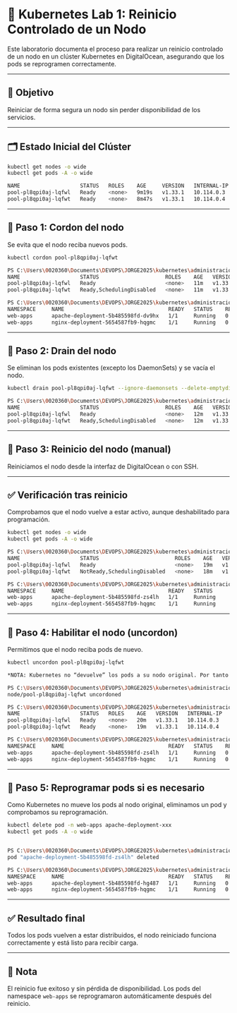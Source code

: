 # 🧪 Kubernetes Lab 1: Reinicio Controlado de un Nodo

Este laboratorio documenta el proceso para realizar un reinicio controlado de un nodo en un clúster Kubernetes en DigitalOcean, asegurando que los pods se reprogramen correctamente.

---

## 🔧 Objetivo

Reiniciar de forma segura un nodo sin perder disponibilidad de los servicios.

---

## 🗂️ Estado Inicial del Clúster

```bash
kubectl get nodes -o wide
kubectl get pods -A -o wide

NAME                   STATUS   ROLES    AGE     VERSION   INTERNAL-IP   EXTERNAL-IP      OS-IMAGE                         KERNEL-VERSION   CONTAINER-RUNTIME
pool-pl8qpi0aj-lqfwl   Ready    <none>   9m19s   v1.33.1   10.114.0.3    164.90.218.50    Debian GNU/Linux 12 (bookworm)   6.1.0-35-amd64   containerd://1.6.33
pool-pl8qpi0aj-lqfwt   Ready    <none>   8m47s   v1.33.1   10.114.0.4    207.154.206.96   Debian GNU/Linux 12 (bookworm)   6.1.0-35-amd64   containerd://1.6.33

```

---

## 📍 Paso 1: Cordon del nodo

Se evita que el nodo reciba nuevos pods.

```bash
kubectl cordon pool-pl8qpi0aj-lqfwt

PS C:\Users\0020360\Documents\DEVOPS\JORGE2025\kubernetes\administracion\reinicio_nodo> kubectl get nodes -o wide          
NAME                   STATUS                     ROLES    AGE   VERSION   INTERNAL-IP   EXTERNAL-IP      OS-IMAGE                         KERNEL-VERSION   CONTAINER-RUNTIME
pool-pl8qpi0aj-lqfwl   Ready                      <none>   11m   v1.33.1   10.114.0.3    164.90.218.50    Debian GNU/Linux 12 (bookworm)   6.1.0-35-amd64   containerd://1.6.33
pool-pl8qpi0aj-lqfwt   Ready,SchedulingDisabled   <none>   11m   v1.33.1   10.114.0.4    207.154.206.96   Debian GNU/Linux 12 (bookworm)   6.1.0-35-amd64   containerd://1.6.33

PS C:\Users\0020360\Documents\DEVOPS\JORGE2025\kubernetes\administracion\reinicio_nodo> kubectl get pods -A -o wide        
NAMESPACE     NAME                                 READY   STATUS    RESTARTS   AGE     IP             NODE                   NOMINATED NODE   READINESS GATES
web-apps      apache-deployment-5b485598fd-dv9hx   1/1     Running   0          3m34s   10.109.0.241   pool-pl8qpi0aj-lqfwt   <none>           <none>
web-apps      nginx-deployment-5654587fb9-hqgmc    1/1     Running   0          3m33s   10.109.0.17    pool-pl8qpi0aj-lqfwl   <none>           <none>

```

---

## 📍 Paso 2: Drain del nodo

Se eliminan los pods existentes (excepto los DaemonSets) y se vacía el nodo.

```bash
kubectl drain pool-pl8qpi0aj-lqfwt --ignore-daemonsets --delete-emptydir-data

PS C:\Users\0020360\Documents\DEVOPS\JORGE2025\kubernetes\administracion\reinicio_nodo> kubectl get nodes -o wide  
NAME                   STATUS                     ROLES    AGE   VERSION   INTERNAL-IP   EXTERNAL-IP      OS-IMAGE                         KERNEL-VERSION   CONTAINER-RUNTIME
pool-pl8qpi0aj-lqfwl   Ready                      <none>   12m   v1.33.1   10.114.0.3    164.90.218.50    Debian GNU/Linux 12 (bookworm)   6.1.0-35-amd64   containerd://1.6.33
pool-pl8qpi0aj-lqfwt   Ready,SchedulingDisabled   <none>   12m   v1.33.1   10.114.0.4    207.154.206.96   Debian GNU/Linux 12 (bookworm)   6.1.0-35-amd64   containerd://1.6.33

```

---

## 📍 Paso 3: Reinicio del nodo (manual)

Reiniciamos el nodo desde la interfaz de DigitalOcean o con SSH.

---

## ✅ Verificación tras reinicio

Comprobamos que el nodo vuelve a estar activo, aunque deshabilitado para programación.

```bash
kubectl get nodes -o wide
kubectl get pods -A -o wide

PS C:\Users\0020360\Documents\DEVOPS\JORGE2025\kubernetes\administracion\reinicio_nodo> kubectl get nodes -o wide  
NAME                   STATUS                        ROLES    AGE   VERSION   INTERNAL-IP   EXTERNAL-IP      OS-IMAGE                         KERNEL-VERSION   CONTAINER-RUNTIME
pool-pl8qpi0aj-lqfwl   Ready                         <none>   19m   v1.33.1   10.114.0.3    164.90.218.50    Debian GNU/Linux 12 (bookworm)   6.1.0-35-amd64   containerd://1.6.33
pool-pl8qpi0aj-lqfwt   NotReady,SchedulingDisabled   <none>   18m   v1.33.1   10.114.0.4    207.154.206.96   Debian GNU/Linux 12 (bookworm)   6.1.0-35-amd64   containerd://1.6.33

PS C:\Users\0020360\Documents\DEVOPS\JORGE2025\kubernetes\administracion\reinicio_nodo> kubectl get pods -A -o wide
NAMESPACE     NAME                                 READY   STATUS         RESTARTS       AGE     IP             NODE                   NOMINATED NODE   READINESS GATES
web-apps      apache-deployment-5b485598fd-zs4lh   1/1     Running        0              6m42s   10.109.0.115   pool-pl8qpi0aj-lqfwl   <none>           <none>
web-apps      nginx-deployment-5654587fb9-hqgmc    1/1     Running        0              10m     10.109.0.17    pool-pl8qpi0aj-lqfwl   <none>           <none>

```

---

## 📍 Paso 4: Habilitar el nodo (uncordon)

Permitimos que el nodo reciba pods de nuevo.

```bash
kubectl uncordon pool-pl8qpi0aj-lqfwt

*NOTA: Kubernetes no “devuelve” los pods a su nodo original. Por tanto para ver como vuelve a donde estaba haremos un delete del pod.

PS C:\Users\0020360\Documents\DEVOPS\JORGE2025\kubernetes\administracion\reinicio_nodo> kubectl uncordon pool-pl8qpi0aj-lqfwt
node/pool-pl8qpi0aj-lqfwt uncordoned

PS C:\Users\0020360\Documents\DEVOPS\JORGE2025\kubernetes\administracion\reinicio_nodo> kubectl get nodes -o wide
NAME                   STATUS   ROLES    AGE   VERSION   INTERNAL-IP   EXTERNAL-IP      OS-IMAGE                         KERNEL-VERSION   CONTAINER-RUNTIME
pool-pl8qpi0aj-lqfwl   Ready    <none>   20m   v1.33.1   10.114.0.3    164.90.218.50    Debian GNU/Linux 12 (bookworm)   6.1.0-35-amd64   containerd://1.6.33
pool-pl8qpi0aj-lqfwt   Ready    <none>   19m   v1.33.1   10.114.0.4    207.154.206.96   Debian GNU/Linux 12 (bookworm)   6.1.0-35-amd64   containerd://1.6.33

PS C:\Users\0020360\Documents\DEVOPS\JORGE2025\kubernetes\administracion\reinicio_nodo> kubectl get pods -A -o wide
NAMESPACE     NAME                                 READY   STATUS    RESTARTS      AGE     IP             NODE                   NOMINATED NODE   READINESS GATES
web-apps      apache-deployment-5b485598fd-zs4lh   1/1     Running   0             8m16s   10.109.0.115   pool-pl8qpi0aj-lqfwl   <none>           <none>
web-apps      nginx-deployment-5654587fb9-hqgmc    1/1     Running   0             12m     10.109.0.17    pool-pl8qpi0aj-lqfwl   <none>           <none>
```

---

## 📍 Paso 5: Reprogramar pods si es necesario

Como Kubernetes no mueve los pods al nodo original, eliminamos un pod y comprobamos su reprogramación.

```bash
kubectl delete pod -n web-apps apache-deployment-xxx
kubectl get pods -A -o wide


PS C:\Users\0020360\Documents\DEVOPS\JORGE2025\kubernetes\administracion\reinicio_nodo> kubectl delete pod -n web-apps apache-deployment-5b485598fd-zs4lh
pod "apache-deployment-5b485598fd-zs4lh" deleted

PS C:\Users\0020360\Documents\DEVOPS\JORGE2025\kubernetes\administracion\reinicio_nodo> kubectl get pods -A -o wide
NAMESPACE     NAME                                 READY   STATUS    RESTARTS        AGE     IP             NODE                   NOMINATED NODE   READINESS GATES
web-apps      apache-deployment-5b485598fd-hg487   1/1     Running   0               5s      10.109.0.156   pool-pl8qpi0aj-lqfwt   <none>           <none>
web-apps      nginx-deployment-5654587fb9-hqgmc    1/1     Running   0               13m     10.109.0.17    pool-pl8qpi0aj-lqfwl   <none>           <none>
```

---

## ✅ Resultado final

Todos los pods vuelven a estar distribuidos, el nodo reiniciado funciona correctamente y está listo para recibir carga.

---

## 🧠 Nota

El reinicio fue exitoso y sin pérdida de disponibilidad. Los pods del namespace `web-apps` se reprogramaron automáticamente después del reinicio.